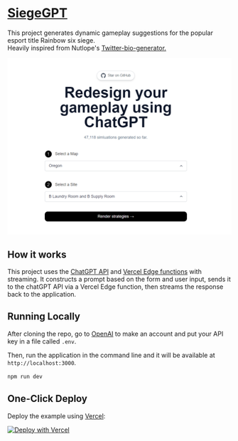 # [SiegeGPT](https://siege-gpt.vercel.app)

This project generates dynamic gameplay suggestions for the popular esport title Rainbow six siege. <br/>
Heavily inspired from Nutlope's [Twitter-bio-generator.](https://github.com/Nutlope/twitterbio)

[![SiegeGPT](./public/siegeGPTscreenshot.png)](https://siege-gpt.vercel.app)

## How it works

This project uses the [ChatGPT API](https://openai.com/api/) and [Vercel Edge functions](https://vercel.com/features/edge-functions) with streaming. It constructs a prompt based on the form and user input, sends it to the chatGPT API via a Vercel Edge function, then streams the response back to the application.

## Running Locally

After cloning the repo, go to [OpenAI](https://beta.openai.com/account/api-keys) to make an account and put your API key in a file called `.env`.

Then, run the application in the command line and it will be available at `http://localhost:3000`.

```bash
npm run dev
```

## One-Click Deploy

Deploy the example using [Vercel](https://vercel.com?utm_source=github&utm_medium=readme&utm_campaign=vercel-examples):

[![Deploy with Vercel](https://vercel.com/button)](siege-oyky2ckx4-joqim.vercel.app)

